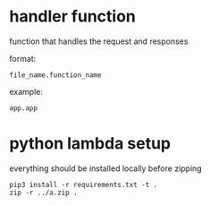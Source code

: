 # handler function

function that handles the request and responses

format:

`file_name.function_name`

example:

`app.app`

# python lambda setup

everything should be installed locally before zipping

```
pip3 install -r requirements.txt -t .
zip -r ../a.zip .

```
